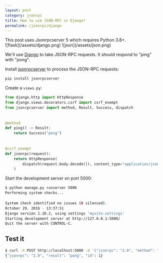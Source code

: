 ```yaml
---
layout: post
category: jsonrpc
title: How to use JSON-RPC in Django?
permalink: /jsonrpc/django
---
```

<div class="warning" markdown="1">
This post uses Jsonrpcserver 5 which requires Python 3.8+.
</div>

<div class="wide-logos" markdown="1">
![flask](/assets/django.png)
![json](/assets/json.png)
</div>

We'll use [Django](https://www.djangoproject.com/) to take JSON-RPC requests.
It should respond to "ping" with "pong".

Install [jsonrpcserver](https://www.jsonrpcserver.com/) to process the
JSON-RPC requests:

```sh
pip install jsonrpcserver
```

Create a `views.py`:

```python
from django.http import HttpResponse
from django.views.decorators.csrf import csrf_exempt
from jsonrpcserver import method, Result, Success, dispatch


@method
def ping() -> Result:
    return Success("pong")


@csrf_exempt
def jsonrpc(request):
    return HttpResponse(
        dispatch(request.body.decode()), content_type="application/json"
    )
```

Start the development server on port 5000:

```sh
$ python manage.py runserver 5000
Performing system checks...

System check identified no issues (0 silenced).
October 29, 2016 - 13:37:51
Django version 1.10.2, using settings 'mysite.settings'
Starting development server at http://127.0.0.1:5000/
Quit the server with CONTROL-C.
```

## Test it

```sh
$ curl -X POST http://localhost:5000 -d '{"jsonrpc": "2.0", "method": "ping", "id": 1}'
{"jsonrpc": "2.0", "result": "pong", "id": 1}
```
